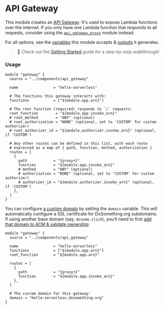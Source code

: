 # API Gateway

This module creates an [API Gateway](https://aws.amazon.com/api-gateway/). It's used to expose Lambda functions over the internet. If you only have one Lambda function that responds to all requests, consider using the [`api_gateway_proxy`](https://github.com/DoSomething/infrastructure/blob/master/components/api_gateway_proxy/) module instead.

For all options, see the [variables](https://github.com/DoSomething/infrastructure/blob/master/components/api_gateway/variables.tf) this module accepts & [outputs](https://github.com/DoSomething/infrastructure/blob/master/components/api_gateway/outputs.tf) it generates.

> :wave: Check out the [Getting Started](https://github.com/DoSomething/infrastructure/blob/master/docs/serverless-guide.md) guide for a step-by-step walkthrough!

### Usage

```hcl
module "gateway" {
  source = "../components/api_gateway"

  name                = "hello-serverless"
  
  # The functions this gateway interacts with:
  functions           = ["${module.app.arn}"]

  # The root function (required) responds to `/` requests:
  root_function        = "${module.app.invoke_arn}"
  # root_method        = "ANY" (optional)
  # root_authorization = "NONE" (optional, set to 'CUSTOM' for custom authorizer)
  # root_authorizer_id = "${module.authorizer.invoke_arn}" (optional, if 'CUSTOM')

  # Any other routes can be defined in this list, with each route
  # expressed as a map of { path, function, method, authorization }
  routes = [
    {
      path            = "{proxy+}"
      function        = "${module.app.invoke_arn}"
      # method        = "ANY" (optional)
      # authorization = "NONE" (optional, set to 'CUSTOM' for custom authorizer)
      # authorizer_id = "${module.authorizer.invoke_arn}" (optional, if 'CUSTOM')
    },
  ]
}
```

You can configure [a custom domain](https://github.com/DoSomething/infrastructure/blob/master/docs/serverless-guide.md#bonus-add-a-custom-domain) by setting the `domain` variable. This will automatically configure a SSL certificate for DoSomething.org subdomains. If using another base domain (say, `dosome.click`), you'll need to first [add that domain to ACM & validate ownership](https://docs.aws.amazon.com/acm/latest/userguide/gs-acm-request-public.html):

```hcl
module "gateway" {
  source = "../components/api_gateway"

  name                = "hello-serverless"
  functions           = ["${module.app.arn}"]
  root_function       = "${module.app.arn}"

  routes = [
    {
      path            = "{proxy+}"
      function        = "${module.app.invoke_arn}"
    },
  ]

  # The custom domain for this gateway:
  domain = "hello-serverless.dosomething.org"
}
```
